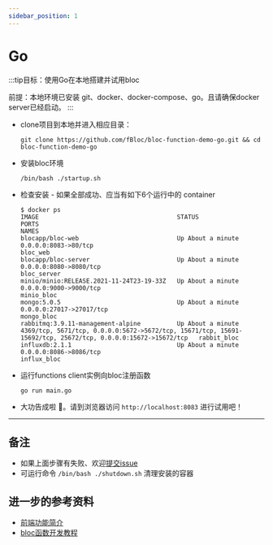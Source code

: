 ```yaml
---
sidebar_position: 1
---
```


# Go

:::tip目标：使用Go在本地搭建并试用bloc

前提：本地环境已安装 git、docker、docker-compose、go。且请确保docker server已经启动。
:::


- clone项目到本地并进入相应目录：
    ```shell
    git clone https://github.com/fBloc/bloc-function-demo-go.git && cd bloc-function-demo-go
    ```

- 安装bloc环境
    ```shell
    /bin/bash ./startup.sh
    ```
- 检查安装 - 如果全部成功、应当有如下6个运行中的 container
    ```shell
    $ docker ps 
    IMAGE                                      STATUS              PORTS                                                                                                         NAMES
    blocapp/bloc-web                           Up About a minute   0.0.0.0:8083->80/tcp                                                                                          bloc_web
    blocapp/bloc-server                        Up About a minute   0.0.0.0:8080->8080/tcp                                                                                        bloc_server
    minio/minio:RELEASE.2021-11-24T23-19-33Z   Up About a minute   0.0.0.0:9000->9000/tcp                                                                                        minio_bloc
    mongo:5.0.5                                Up About a minute   0.0.0.0:27017->27017/tcp                                                                                      mongo_bloc
    rabbitmq:3.9.11-management-alpine          Up About a minute   4369/tcp, 5671/tcp, 0.0.0.0:5672->5672/tcp, 15671/tcp, 15691-15692/tcp, 25672/tcp, 0.0.0.0:15672->15672/tcp   rabbit_bloc
    influxdb:2.1.1                             Up About a minute   0.0.0.0:8086->8086/tcp                                                                                        influx_bloc
    ```
- 运行functions client实例向bloc注册函数
    ```shell
    go run main.go
    ```
- 大功告成啦 👏。请到浏览器访问 `http://localhost:8083` 进行试用吧！

---

## 备注
- 如果上面步骤有失败、欢迎[提交issue](https://github.com/fBloc/bloc/issues)
- 可运行命令 `/bin/bash ./shutdown.sh` 清理安装的容器

## 进一步的参考资料
- [前端功能简介](https://docs.blocapp.xyz/docs/category/web%E7%AB%AF%E5%8A%9F%E8%83%BD%E7%AE%80%E4%BB%8B)
- [bloc函数开发教程](https://github.com/fBloc/bloc-client-python/blob/main/README.zh-CN.md#%E7%BC%96%E5%86%99bloc-function)


